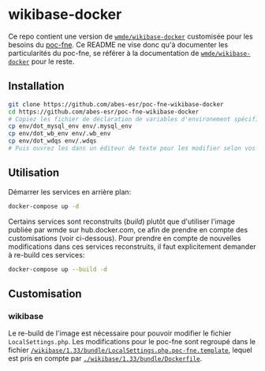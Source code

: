 # wikibase-docker

Ce repo contient une version de [`wmde/wikibase-docker`](https://github.com/wmde/wikibase-docker) customisée pour les besoins du [poc-fne](https://fil.abes.fr/2019/09/04/fne-preuve-de-concept-en-cours/). Ce README ne vise donc qu'à documenter les particularités du poc-fne, se référer à la documentation de [`wmde/wikibase-docker`](https://github.com/wmde/wikibase-docker) pour le reste.

## Installation

```sh
git clone https://github.com/abes-esr/poc-fne-wikibase-docker
cd https://github.com/abes-esr/poc-fne-wikibase-docker
# Copiez les fichier de déclaration de variables d'environement spécifique à chaque service
cp env/dot_mysql_env env/.mysql_env
cp env/dot_wb_env env/.wb_env
cp env/dot_wdqs env/.wdqs
# Puis ouvrez les dans un éditeur de texte pour les modifier selon vos besoins
```

## Utilisation

Démarrer les services en arrière plan:
```sh
docker-compose up -d
```

Certains services sont reconstruits (*build*) plutôt que d'utiliser l'image publiée par wmde sur hub.docker.com, ce afin de prendre en compte des customisations (voir ci-dessous). Pour prendre en compte de nouvelles modifications dans ces services reconstruits, il faut explicitement demander à re-build ces services:
```sh
docker-compose up --build -d
```

## Customisation

### wikibase
Le re-build de l'image est nécessaire pour pouvoir modifier le fichier `LocalSettings.php`. Les modifications pour le poc-fne sont regroupé dans le fichier [`/wikibase/1.33/bundle/LocalSettings.php.poc-fne.template`](https://github.com/abes-esr/poc-fne-wikibase-docker/blob/poc-fne/wikibase/1.33/bundle/LocalSettings.php.poc-fne.template), lequel est pris en compte par [`./wikibase/1.33/bundle/Dockerfile`](https://github.com/abes-esr/poc-fne-wikibase-docker/blob/poc-fne/wikibase/1.33/bundle/Dockerfile).
